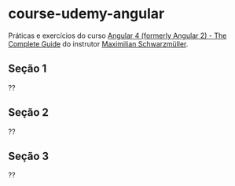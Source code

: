 # course-udemy-angular

Práticas e exercícios do curso [Angular 4 (formerly Angular 2) - The Complete Guide](https://www.udemy.com/the-complete-guide-to-angular-2/learn/v4/overview) do instrutor [Maximilian Schwarzmüller](https://www.udemy.com/user/maximilian-schwarzmuller/).

## Seção 1
??

## Seção 2
??

## Seção 3
??
